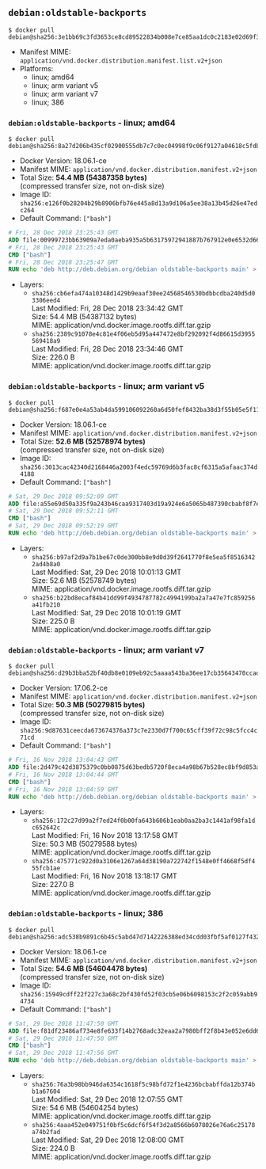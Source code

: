 ## `debian:oldstable-backports`

```console
$ docker pull debian@sha256:3e1bb69c3fd3653ce8cd89522834b008e7ce85aa1dc0c2183e02d69f3b3faaab
```

-	Manifest MIME: `application/vnd.docker.distribution.manifest.list.v2+json`
-	Platforms:
	-	linux; amd64
	-	linux; arm variant v5
	-	linux; arm variant v7
	-	linux; 386

### `debian:oldstable-backports` - linux; amd64

```console
$ docker pull debian@sha256:8a27d206b435cf02900555db7c7c0ec04998f9c06f9127a04618c5fdb1040a81
```

-	Docker Version: 18.06.1-ce
-	Manifest MIME: `application/vnd.docker.distribution.manifest.v2+json`
-	Total Size: **54.4 MB (54387358 bytes)**  
	(compressed transfer size, not on-disk size)
-	Image ID: `sha256:e126f0b28204b29b8906bfb76e445a8d13a9d106a5ee38a13b45d26e47edc264`
-	Default Command: `["bash"]`

```dockerfile
# Fri, 28 Dec 2018 23:25:43 GMT
ADD file:00999723bb63909a7eda0aeba935a5b63175972941887b767912e0e6532d6655 in / 
# Fri, 28 Dec 2018 23:25:43 GMT
CMD ["bash"]
# Fri, 28 Dec 2018 23:25:47 GMT
RUN echo 'deb http://deb.debian.org/debian oldstable-backports main' > /etc/apt/sources.list.d/backports.list
```

-	Layers:
	-	`sha256:cb6efa474a10348d1429b9eaaf30ee24568546530bdbbcdba240d5d03306eed4`  
		Last Modified: Fri, 28 Dec 2018 23:34:42 GMT  
		Size: 54.4 MB (54387132 bytes)  
		MIME: application/vnd.docker.image.rootfs.diff.tar.gzip
	-	`sha256:2389c91078e4c81e4f06eb5d95a447472e8bf292092f4d86615d3955569418a9`  
		Last Modified: Fri, 28 Dec 2018 23:34:46 GMT  
		Size: 226.0 B  
		MIME: application/vnd.docker.image.rootfs.diff.tar.gzip

### `debian:oldstable-backports` - linux; arm variant v5

```console
$ docker pull debian@sha256:f687e0e4a53ab4da599106092260a6d50fef8432ba38d3f55b05e5f119048126
```

-	Docker Version: 18.06.1-ce
-	Manifest MIME: `application/vnd.docker.distribution.manifest.v2+json`
-	Total Size: **52.6 MB (52578974 bytes)**  
	(compressed transfer size, not on-disk size)
-	Image ID: `sha256:3013cac42340d2168446a2003f4edc59769d6b3fac8cf6315a5afaac374d4188`
-	Default Command: `["bash"]`

```dockerfile
# Sat, 29 Dec 2018 09:52:09 GMT
ADD file:a55e69d50a335f9a243b46caa9317403d19a924e6a5065b487390cbabf8f7e3a in / 
# Sat, 29 Dec 2018 09:52:11 GMT
CMD ["bash"]
# Sat, 29 Dec 2018 09:52:19 GMT
RUN echo 'deb http://deb.debian.org/debian oldstable-backports main' > /etc/apt/sources.list.d/backports.list
```

-	Layers:
	-	`sha256:b97af2d9a7b1be67c0de300bb8e9d0d39f2641770f8e5ea5f85163422ad4b8a0`  
		Last Modified: Sat, 29 Dec 2018 10:01:13 GMT  
		Size: 52.6 MB (52578749 bytes)  
		MIME: application/vnd.docker.image.rootfs.diff.tar.gzip
	-	`sha256:b22bd8ecaf84b41dd99f4934787782c4994199ba2a7a47e7fc859256a41fb210`  
		Last Modified: Sat, 29 Dec 2018 10:01:19 GMT  
		Size: 225.0 B  
		MIME: application/vnd.docker.image.rootfs.diff.tar.gzip

### `debian:oldstable-backports` - linux; arm variant v7

```console
$ docker pull debian@sha256:d29b3bba52bf40db8e0109eb92c5aaaa543ba36ee17cb35643470ccad2b02724
```

-	Docker Version: 17.06.2-ce
-	Manifest MIME: `application/vnd.docker.distribution.manifest.v2+json`
-	Total Size: **50.3 MB (50279815 bytes)**  
	(compressed transfer size, not on-disk size)
-	Image ID: `sha256:9d87631ceecda673674376a373c7e2330d7f700c65cff39f72c98c5fcc4c71cd`
-	Default Command: `["bash"]`

```dockerfile
# Fri, 16 Nov 2018 13:04:43 GMT
ADD file:2d479c42d3875379c0bb0875d63bedb5720f8eca4a98b67b528ec8bf9d853ac8 in / 
# Fri, 16 Nov 2018 13:04:44 GMT
CMD ["bash"]
# Fri, 16 Nov 2018 13:04:59 GMT
RUN echo 'deb http://deb.debian.org/debian oldstable-backports main' > /etc/apt/sources.list.d/backports.list
```

-	Layers:
	-	`sha256:172c27d99a2f7ed24f0b00fa643b606b1eab0aa2ba3c1441af98fa1dc652642c`  
		Last Modified: Fri, 16 Nov 2018 13:17:58 GMT  
		Size: 50.3 MB (50279588 bytes)  
		MIME: application/vnd.docker.image.rootfs.diff.tar.gzip
	-	`sha256:475771c922d0a3106e1267a64d38190a722742f1548e0ff4668f5df455fcb1ae`  
		Last Modified: Fri, 16 Nov 2018 13:18:17 GMT  
		Size: 227.0 B  
		MIME: application/vnd.docker.image.rootfs.diff.tar.gzip

### `debian:oldstable-backports` - linux; 386

```console
$ docker pull debian@sha256:adc538b9891c6b45c5abd47d7142226388ed34cdd03fbf5af0127f4328f3ddf1
```

-	Docker Version: 18.06.1-ce
-	Manifest MIME: `application/vnd.docker.distribution.manifest.v2+json`
-	Total Size: **54.6 MB (54604478 bytes)**  
	(compressed transfer size, not on-disk size)
-	Image ID: `sha256:15949cdff22f227c3a68c2bf430fd52f03cb5e06b6098153c2f2c059abb94734`
-	Default Command: `["bash"]`

```dockerfile
# Sat, 29 Dec 2018 11:47:50 GMT
ADD file:f81df23486af734e8fe633f14b2768adc32eaa2a7980bff2f8b43e052e6dd67a in / 
# Sat, 29 Dec 2018 11:47:50 GMT
CMD ["bash"]
# Sat, 29 Dec 2018 11:47:56 GMT
RUN echo 'deb http://deb.debian.org/debian oldstable-backports main' > /etc/apt/sources.list.d/backports.list
```

-	Layers:
	-	`sha256:76a3b98bb946da6354c1618f5c98bfd72f1e4236bcbabffda12b374bb1a67604`  
		Last Modified: Sat, 29 Dec 2018 12:07:55 GMT  
		Size: 54.6 MB (54604254 bytes)  
		MIME: application/vnd.docker.image.rootfs.diff.tar.gzip
	-	`sha256:4aaa452e049751f0bf5c6dcf6f54f3d2a8566b6078026e76a6c25178a74b2fad`  
		Last Modified: Sat, 29 Dec 2018 12:08:00 GMT  
		Size: 224.0 B  
		MIME: application/vnd.docker.image.rootfs.diff.tar.gzip
